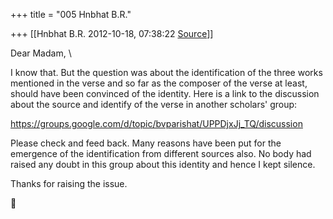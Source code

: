+++
title = "005 Hnbhat B.R."

+++
[[Hnbhat B.R.	2012-10-18, 07:38:22 [Source](https://groups.google.com/g/samskrita/c/si1bN2Fl98c)]]



Dear Madam, \\

  

I know that. But the question was about the identification of the three works mentioned in the verse and so far as the composer of the verse at least, should have been convinced of the identity. Here is a link to the discussion about the source and identify of the verse in another scholars' group:

  

<https://groups.google.com/d/topic/bvparishat/UPPDjxJj_TQ/discussion>

  

Please check and feed back. Many reasons have been put for the emergence of the identification from different sources also. No body had raised any doubt in this group about this identity and hence I kept silence.

  

Thanks for raising the issue.



